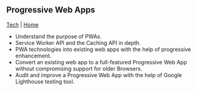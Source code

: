 ## Progressive Web Apps

[Tech](../) | [Home](../../..)

- Understand the purpose of PWAs.
- Service Worker API and the Caching API in depth.
- PWA technologies into existing web apps with the help of progressive enhancement.
- Convert an existing web app to a full-featured Progressive Web App without compromising support for older Browsers.
- Audit and improve a Progressive Web App with the help of Google Lighthouse testing tool.
